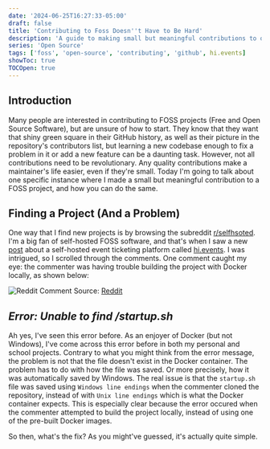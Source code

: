 ```yaml
---
date: '2024-06-25T16:27:33-05:00'
draft: false
title: 'Contributing to Foss Doesn''t Have to Be Hard'
description: 'A guide to making small but meaningful contributions to open source projects.'
series: 'Open Source'
tags: ['foss', 'open-source', 'contributing', 'github', hi.events]
showToc: true
TOCOpen: true
---
```



## Introduction
Many people are interested in contributing to FOSS projects (Free and Open Source Software), but are unsure of how to start. They know that they want that shiny green square in their GitHub history, as well as their picture in the repository's contributors list, but learning a new codebase enough to fix a problem in it or add a new feature can be a daunting task. However, not all contributions need to be revolutionary. Any quality contributions make a maintainer's life easier, even if they're small. Today I'm going to talk about one specific instance where I made a small but meaningful contribution to a FOSS project, and how you can do the same.

## Finding a Project (And a Problem)
One way that I find new projects is by browsing the subreddit [r/selfhsoted](https://www.reddit.com/r/selfhosted/). I'm a big fan of self-hosted FOSS software, and that's when I saw a new [post](https://www.reddit.com/r/selfhosted/comments/1dabulx/i_built_an_opensource_event_ticketing_platform/) about a self-hosted event ticketing platform called [hi.events](https://hi.events/). I was intrigued, so I scrolled through the comments. One comment caught my eye: the commenter was having trouble building the project with Docker locally, as shown below:

![Reddit Comment](/posts/contributing-to-foss/reddit_comment.png "Reddit Comment")
Source: [Reddit](https://www.reddit.com/r/selfhosted/comments/1dabulx/comment/l7mci9p/?utm_source=share&utm_medium=web3x&utm_name=web3xcss&utm_term=1&utm_content=share_button)

## _Error: Unable to find /startup.sh_

Ah yes, I've seen this error before. As an enjoyer of Docker (but not Windows), I've come across this error before in both my personal and school projects. Contrary to what you might think from the error message, the problem is not that the file doesn't exist in the Docker container. The problem has to do with how the file was saved. Or more precisely, how it was automatically saved by Windows. The real issue is that the `startup.sh` file was saved using `Windows line endings` when the commenter cloned the repository, instead of with `Unix line endings` which is what the Docker container expects. This is especially clear because the error occured when the commenter attempted to build the project locally, instead of using one of the pre-built Docker images.

So then, what's the fix? As you might've guessed, it's actually quite simple. 